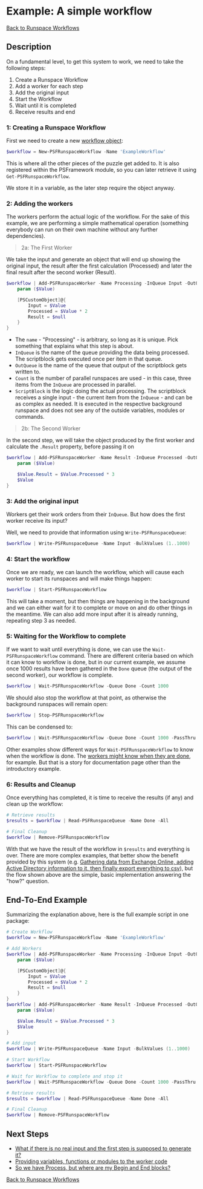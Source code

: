 ﻿# Example: A simple workflow

[Back to Runspace Workflows](../runspace-workflows.html)

## Description

On a fundamental level, to get this system to work, we need to take the following steps:

1. Create a Runspace Workflow
2. Add a worker for each step
3. Add the original input
4. Start the Workflow
5. Wait until it is completed
6. Receive results and end

### 1: Creating a Runspace Workflow

First we need to create a new [workflow object](workflow.html):

```powershell
$workflow = New-PSFRunspaceWorkflow -Name 'ExampleWorkflow'
```

This is where all the other pieces of the puzzle get added to.
It is also registered within the PSFramework module, so you can later retrieve it using `Get-PSFRunspaceWorkflow`.

We store it in a variable, as the later step require the object anyway.

### 2: Adding the workers

The workers perform the actual logic of the workflow.
For the sake of this example, we are performing a simple mathematical operation (something everybody can run on their own machine without any further dependencies).

> 2a: The First Worker

We take the input and generate an object that will end up showing the original input, the result after the first calculation (Processed) and later the final result after the second worker (Result).

```powershell
$workflow | Add-PSFRunspaceWorker -Name Processing -InQueue Input -OutQueue Processed -Count 3 -ScriptBlock {
    param ($Value)

    [PSCustomObject]@{
        Input = $Value
        Processed = $Value * 2
        Result = $null
    }
}
```

+ The `name` - "Processing" - is arbitrary, so long as it is unique. Pick something that explains what this step is about.
+ `InQueue` is the name of the queue providing the data being processed. The scriptblock gets executed once per item in that queue.
+ `OutQueue` is the name of the queue that output of the scriptblock gets written to.
+ `Count` is the number of parallel runspaces are used - in this case, three items from the `InQueue` are processed in parallel.
+ `ScriptBlock` is the logic doing the actual processing. The scriptblock receives a single input - the current item from the `InQueue` - and can be as complex as needed.
It is executed in the respective background runspace and does not see any of the outside variables, modules or commands.

> 2b: The Second Worker

In the second step, we will take the object produced by the first worker and calculate the `.Result` property, before passing it on

```powershell
$workflow | Add-PSFRunspaceWorker -Name Result -InQueue Processed -OutQueue Done -Count 2 -ScriptBlock {
    param ($Value)

    $Value.Result = $Value.Processed * 3
    $Value
}
```

### 3: Add the original input

Workers get their work orders from their `InQueue`.
But how does the first worker receive its input?

Well, we need to provide that information using `Write-PSFRunspaceQueue`:

```powershell
$workflow | Write-PSFRunspaceQueue -Name Input -BulkValues (1..1000)
```

### 4: Start the workflow

Once we are ready, we can launch the workflow, which will cause each worker to start its runspaces and will make things happen:

```powershell
$workflow | Start-PSFRunspaceWorkflow
```

This will take a moment, but then things are happening in the background and we can either wait for it to complete or move on and do other things in the meantime.
We can also add more input after it is already running, repeating step 3 as needed.

### 5: Waiting for the Workflow to complete

If we want to wait until everything is done, we can use the `Wait-PSFRunspaceWorkflow` command.
There are different criteria based on which it can know to workflow is done, but in our current example, we assume once 1000 results have been gathered in the `Done` queue (the output of the second worker), our workflow is complete.

```powershell
$workflow | Wait-PSFRunspaceWorkflow -Queue Done -Count 1000
```

We should also stop the workflow at that point, as otherwise the background runspaces will remain open:

```powershell
$workflow | Stop-PSFRunspaceWorkflow
```

This can be condensed to:

```powershell
$workflow | Wait-PSFRunspaceWorkflow -Queue Done -Count 1000 -PassThru | Stop-PSFRunspaceWorkflow
```

Other examples show different ways for `Wait-PSFRunspaceWorkflow` to know when the workflow is done.
The [workers might know when they are done](examples-auto-close.html), for example.
But that is a story for documentation page other than the introductory example.

### 6: Results and Cleanup

Once everything has completed, it is time to receive the results (if any) and clean up the workflow:

```powershell
# Retrieve results
$results = $workflow | Read-PSFRunspaceQueue -Name Done -All

# Final Cleanup
$workflow | Remove-PSFRunspaceWorkflow
```

With that we have the result of the workflow in `$results` and everything is over.
There are more complex examples, that better show the benefit provided by this system (e.g. [Gathering data from Exchange Online, adding Active Directory information to it, then finally export everything to csv](examples-first-step-data.html)), but the flow shown above are the simple, basic implementation answering the "how?" question.

## End-To-End Example

Summarizing the explanation above, here is the full example script in one package:

```powershell
# Create Workflow
$workflow = New-PSFRunspaceWorkflow -Name 'ExampleWorkflow'

# Add Workers
$workflow | Add-PSFRunspaceWorker -Name Processing -InQueue Input -OutQueue Processed -Count 3 -ScriptBlock {
    param ($Value)

    [PSCustomObject]@{
        Input = $Value
        Processed = $Value * 2
        Result = $null
    }
}
$workflow | Add-PSFRunspaceWorker -Name Result -InQueue Processed -OutQueue Done -Count 2 -ScriptBlock {
    param ($Value)

    $Value.Result = $Value.Processed * 3
    $Value
}

# Add input
$workflow | Write-PSFRunspaceQueue -Name Input -BulkValues (1..1000)

# Start Workflow
$workflow | Start-PSFRunspaceWorkflow

# Wait for Workflow to complete and stop it
$workflow | Wait-PSFRunspaceWorkflow -Queue Done -Count 1000 -PassThru | Stop-PSFRunspaceWorkflow

# Retrieve results
$results = $workflow | Read-PSFRunspaceQueue -Name Done -All

# Final Cleanup
$workflow | Remove-PSFRunspaceWorkflow
```

## Next Steps

+ [What if there is no real input and the first step is supposed to generate it?](examples-first-step-data.html)
+ [Providing variables, functions or modules to the worker code](examples-resources.html)
+ [So we have Process, but where are my Begin and End blocks?](examples-begin-end.html)

[Back to Runspace Workflows](../runspace-workflows.html)